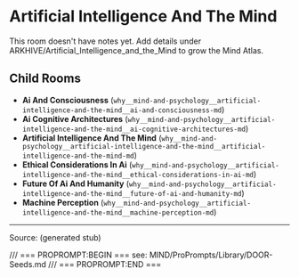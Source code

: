 # Artificial Intelligence And The Mind

This room doesn't have notes yet. Add details under ARKHIVE/Artificial_Intelligence_and_the_Mind to grow the Mind Atlas.

## Child Rooms
- **Ai And Consciousness** (`why__mind-and-psychology__artificial-intelligence-and-the-mind__ai-and-consciousness-md`)
- **Ai Cognitive Architectures** (`why__mind-and-psychology__artificial-intelligence-and-the-mind__ai-cognitive-architectures-md`)
- **Artificial Intelligence And The Mind** (`why__mind-and-psychology__artificial-intelligence-and-the-mind__artificial-intelligence-and-the-mind-md`)
- **Ethical Considerations In Ai** (`why__mind-and-psychology__artificial-intelligence-and-the-mind__ethical-considerations-in-ai-md`)
- **Future Of Ai And Humanity** (`why__mind-and-psychology__artificial-intelligence-and-the-mind__future-of-ai-and-humanity-md`)
- **Machine Perception** (`why__mind-and-psychology__artificial-intelligence-and-the-mind__machine-perception-md`)

---
Source: (generated stub)

/// === PROPROMPT:BEGIN ===
see: MIND/ProPrompts/Library/DOOR-Seeds.md
/// === PROPROMPT:END ===
